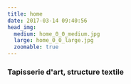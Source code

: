 ```yaml
---
title: home
date: 2017-03-14 09:40:56
head_img:
  medium: home_0_0_medium.jpg
  large: home_0_0_large.jpg
  zoomable: true
---
```

### Tapisserie d'art, structure textile

